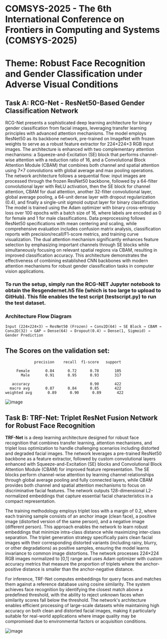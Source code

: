 # COMSYS-2025 - The 6th International Conference on Frontiers in Computing and Systems (COMSYS-2025)
# Theme: Robust Face Recognition and Gender Classification under Adverse Visual Conditions

## Task A: RCG-Net - ResNet50-Based Gender Classification Network
RCG-Net presents a sophisticated deep learning architecture for binary gender classification from facial images, leveraging transfer learning principles with advanced attention mechanisms. The model employs ResNet50 as its backbone network, pre-trained on ImageNet with frozen weights to serve as a robust feature extractor for 224×224×3 RGB input images. The architecture is enhanced with two complementary attention mechanisms: a Squeeze-and-Excitation (SE) block that performs channel-wise attention with a reduction ratio of 16, and a Convolutional Block Attention Module (CBAM) that combines both channel and spatial attention using 7×7 convolutions with global average and max pooling operations.
The network architecture follows a sequential flow: input images are processed through the frozen ResNet50 backbone, followed by a 64-filter convolutional layer with ReLU activation, then the SE block for channel attention, CBAM for dual attention, another 32-filter convolutional layer, global average pooling, a 64-unit dense layer with dropout regularization (0.4), and finally a single-unit sigmoid output layer for binary classification. The model is trained using the Adam optimizer with binary cross-entropy loss over 100 epochs with a batch size of 16, where labels are encoded as 0 for female and 1 for male classifications.
Data preprocessing follows ResNet50 specifications with mean centering and scaling, while comprehensive evaluation includes confusion matrix analysis, classification reports with precision/recall/F1-score metrics, and training curve visualization. The dual attention mechanism significantly enhances feature selection by emphasizing important channels through SE blocks while simultaneously focusing on relevant spatial regions via CBAM, resulting in improved classification accuracy. This architecture demonstrates the effectiveness of combining established CNN backbones with modern attention mechanisms for robust gender classification tasks in computer vision applications.

### To run the setup, simply run the RCG-NET Jupyter notebook to obtain the Resgendernet.h5 file (which is too large to upload to GitHub). This file enables the test script (testscript.py) to run the test dataset.

### Architecture Flow Diagram
```
Input (224×224×3) → ResNet50 (Frozen) → Conv2D(64) → SE Block → CBAM → Conv2D(32) → GAP → Dense(64) → Dropout(0.4) → Dense(1, Sigmoid) → Gender Prediction
```
## The Scores on the validation set:
 ```
              precision    recall  f1-score   support

      Female       0.84      0.72      0.78       105
        Male       0.91      0.95      0.93       317

    accuracy                           0.90       422
   macro avg       0.87      0.84      0.85       422
weighted avg       0.89      0.90      0.89       422
```

![image](https://github.com/user-attachments/assets/21127d7e-146b-470c-b91e-5fea95654063)

## Task B: TRF-Net: Triplet ResNet Fusion Network for Robust Face Recognition

**TRF-Net** is a deep learning architecture designed for robust face recognition that combines transfer learning, attention mechanisms, and triplet loss optimization to handle challenging scenarios including distorted and degraded facial images. The network leverages a pre-trained ResNet50 backbone as a feature extractor, followed by custom convolutional layers enhanced with Squeeze-and-Excitation (SE) blocks and Convolutional Block Attention Module (CBAM) for improved feature representation. The SE blocks perform channel-wise attention by learning channel relationships through global average pooling and fully connected layers, while CBAM provides both channel and spatial attention mechanisms to focus on discriminative facial features. The network outputs 128-dimensional L2-normalized embeddings that capture essential facial characteristics in a compact representation.

The training methodology employs triplet loss with a margin of 0.2, where each training sample consists of an anchor image (clean face), a positive image (distorted version of the same person), and a negative image (different person). This approach enables the network to learn robust embeddings that minimize intra-class distance while maximizing inter-class separation. The triplet generation strategy specifically pairs clean facial images with their corresponding distorted variants (including rainy, blurry, or other degradations) as positive samples, ensuring the model learns invariance to common image distortions. The network processes 224×224 RGB images normalized to [0,1] range and uses Adam optimizer with custom accuracy metrics that measure the proportion of triplets where the anchor-positive distance is smaller than the anchor-negative distance.

For inference, TRF-Net computes embeddings for query faces and matches them against a reference database using cosine similarity. The system achieves face recognition by identifying the closest match above a predefined threshold, with the ability to reject unknown faces when similarity scores fall below the threshold. The network's architecture enables efficient processing of large-scale datasets while maintaining high accuracy on both clean and distorted facial images, making it particularly suitable for real-world applications where image quality may be compromised due to environmental factors or acquisition conditions.

![image](https://github.com/user-attachments/assets/886181f4-504a-4843-b90e-c09903cc004a)
